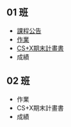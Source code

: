 ## 01 班
* [課程公告](01/announcement.md)
* [作業](01/homework.md)
* [CS+X期末計畫書](01/proposal.md)
* 成績

## 02 班

* 作業
* CS+X期末計畫書
* 成績

